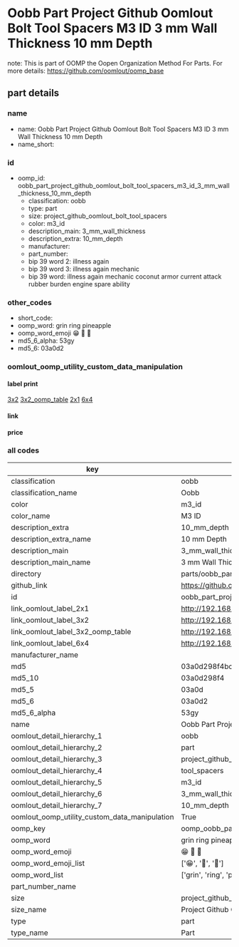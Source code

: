 # Oobb Part Project Github Oomlout Bolt Tool Spacers M3 ID 3 mm Wall Thickness 10 mm Depth  

note: This is part of OOMP the Oopen Organization Method For Parts. For more details: https://github.com/oomlout/oomp_base

##  part details
  







### name
* name: Oobb Part Project Github Oomlout Bolt Tool Spacers M3 ID 3 mm Wall Thickness 10 mm Depth
* name_short: 
### id
* oomp_id: oobb_part_project_github_oomlout_bolt_tool_spacers_m3_id_3_mm_wall_thickness_10_mm_depth
  * classification: oobb
  * type: part
  * size: project_github_oomlout_bolt_tool_spacers
  * color: m3_id
  * description_main: 3_mm_wall_thickness
  * description_extra: 10_mm_depth
  * manufacturer: 
  * part_number: 
  * bip 39 word 2: illness again
  * bip 39 word 3: illness again mechanic
  * bip 39 word: illness again mechanic coconut armor current attack rubber burden engine spare ability

### other_codes
* short_code: 
* oomp_word: grin ring pineapple
* oomp_word_emoji :grin: :ring: :pineapple:
* md5_6_alpha: 53gy
* md5_6: 03a0d2






### oomlout_oomp_utility_custom_data_manipulation
#### label print
[3x2](http://192.168.1.245:1112/?label=oomp%2053gy)
[3x2_oomp_table](http://192.168.1.108:1112/?label=oomp%2053gy)
[2x1](http://192.168.1.242:1112/?label=oomp%2053gy)
[6x4](http://192.168.1.55:1112/?label=oomp%2053gy)    

#### link

                              

#### price







### all codes 
| key | value |  
| --- | --- |  
| classification | oobb |  
| classification_name | Oobb |  
| color | m3_id |  
| color_name | M3 ID |  
| description_extra | 10_mm_depth |  
| description_extra_name | 10 mm Depth |  
| description_main | 3_mm_wall_thickness |  
| description_main_name | 3 mm Wall Thickness |  
| directory | parts/oobb_part_project_github_oomlout_bolt_tool_spacers_m3_id_3_mm_wall_thickness_10_mm_depth |  
| github_link | https://github.com/oomlout/oomlout_oomp_part_src/tree/main/parts/oobb_part_project_github_oomlout_bolt_tool_spacers_m3_id_3_mm_wall_thickness_10_mm_depth |  
| id | oobb_part_project_github_oomlout_bolt_tool_spacers_m3_id_3_mm_wall_thickness_10_mm_depth |  
| link_oomlout_label_2x1 | http://192.168.1.242:1112/?label=oomp%2053gy |  
| link_oomlout_label_3x2 | http://192.168.1.245:1112/?label=oomp%2053gy |  
| link_oomlout_label_3x2_oomp_table | http://192.168.1.108:1112/?label=oomp%2053gy |  
| link_oomlout_label_6x4 | http://192.168.1.55:1112/?label=oomp%2053gy |  
| manufacturer_name |  |  
| md5 | 03a0d298f4bcc1ccd805f2cf14412b89 |  
| md5_10 | 03a0d298f4 |  
| md5_5 | 03a0d |  
| md5_6 | 03a0d2 |  
| md5_6_alpha | 53gy |  
| name | Oobb Part Project Github Oomlout Bolt Tool Spacers M3 ID 3 mm Wall Thickness 10 mm Depth |  
| oomlout_detail_hierarchy_1 | oobb |  
| oomlout_detail_hierarchy_2 | part |  
| oomlout_detail_hierarchy_3 | project_github_bolt |  
| oomlout_detail_hierarchy_4 | tool_spacers |  
| oomlout_detail_hierarchy_5 | m3_id |  
| oomlout_detail_hierarchy_6 | 3_mm_wall_thickness |  
| oomlout_detail_hierarchy_7 | 10_mm_depth |  
| oomlout_oomp_utility_custom_data_manipulation | True |  
| oomp_key | oomp_oobb_part_project_github_oomlout_bolt_tool_spacers_m3_id_3_mm_wall_thickness_10_mm_depth |  
| oomp_word | grin ring pineapple |  
| oomp_word_emoji | :grin: :ring: :pineapple: |  
| oomp_word_emoji_list | [':grin:', ':ring:', ':pineapple:'] |  
| oomp_word_list | ['grin', 'ring', 'pineapple'] |  
| part_number_name |  |  
| size | project_github_oomlout_bolt_tool_spacers |  
| size_name | Project Github Oomlout Bolt Tool Spacers |  
| type | part |  
| type_name | Part |  
